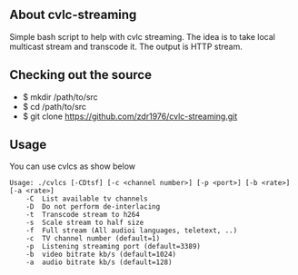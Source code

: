 ## About cvlc-streaming
Simple bash script to help with cvlc streaming. The idea is to take local multicast
stream and transcode it. The output is HTTP stream.

## Checking out the source

* $ mkdir /path/to/src
* $ cd /path/to/src
* $ git clone https://github.com/zdr1976/cvlc-streaming.git

## Usage
You can use cvlcs as show below

```
Usage: ./cvlcs [-CDtsf] [-c <channel number>] [-p <port>] [-b <rate>] [-a <rate>]
    -C  List available tv channels
    -D  Do not perform de-interlacing
    -t  Transcode stream to h264
    -s  Scale stream to half size
    -f  Full stream (All audioi languages, teletext, ..)
    -c  TV channel number (default=1)
    -p  Listening streaming port (default=3389)
    -b  video bitrate kb/s (default=1024)
    -a  audio bitrate kb/s (default=128)
```
